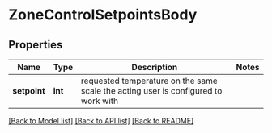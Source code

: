 # ZoneControlSetpointsBody

## Properties
Name | Type | Description | Notes
------------ | ------------- | ------------- | -------------
**setpoint** | **int** | requested temperature on the same scale the acting user is configured to work with | 

[[Back to Model list]](../README.md#documentation-for-models) [[Back to API list]](../README.md#documentation-for-api-endpoints) [[Back to README]](../README.md)

